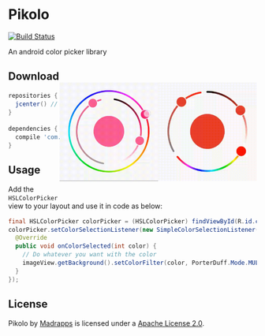 # Pikolo
[![Build Status](https://travis-ci.org/Madrapps/Pikolo.svg?branch=master)](https://travis-ci.org/Madrapps/Pikolo)

An android color picker library

<img src="/preview/arc-selectors.gif" alt="preview" title="preview" width="200" height="200" align="right" vspace="40" />
<img src="/preview/preview-full.gif" alt="preview" title="preview" width="200" height="200" align="right" vspace="40" />

Download
-----

```gradle
repositories {
  jcenter() // or mavenCentral()
}

dependencies {
  compile 'com.github.madrapps:pikolo:1.0.0'
}
```

Usage
-----
Add the `HSLColorPicker` view to your layout and use it in code as below:

```java
final HSLColorPicker colorPicker = (HSLColorPicker) findViewById(R.id.colorPicker);
colorPicker.setColorSelectionListener(new SimpleColorSelectionListener() {
  @Override
  public void onColorSelected(int color) {
    // Do whatever you want with the color
    imageView.getBackground().setColorFilter(color, PorterDuff.Mode.MULTIPLY);
  }
});
```

License
-----

Pikolo by [Madrapps](http://madrapps.github.io/) is licensed under a [Apache License 2.0](http://www.apache.org/licenses/LICENSE-2.0).
